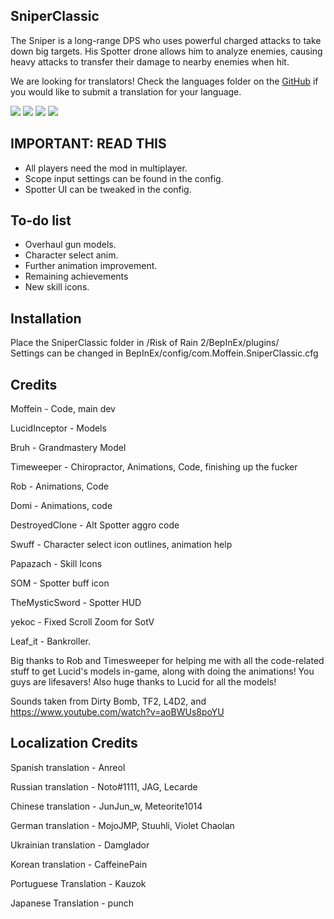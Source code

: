 ## SniperClassic
The Sniper is a long-range DPS who uses powerful charged attacks to take down big targets. His Spotter drone allows him to analyze enemies, causing heavy attacks to transfer their damage to nearby enemies when hit.

We are looking for translators! Check the languages folder on the [GitHub](https://github.com/moffein/sniperclassic/tree/master/language) if you would like to submit a translation for your language.

[![](https://i.imgur.com/vStU2Qf.jpg)]()
[![](https://i.imgur.com/CtGlb8K.jpg)]()
[![](https://i.imgur.com/GVvPEpp.jpg)]()
[![](https://i.imgur.com/xWzdIKu.png)]()

## IMPORTANT: READ THIS
- All players need the mod in multiplayer.
- Scope input settings can be found in the config.
- Spotter UI can be tweaked in the config.

## To-do list
- Overhaul gun models.
- Character select anim.
- Further animation improvement.
- Remaining achievements
- New skill icons.

## Installation
Place the SniperClassic folder in /Risk of Rain 2/BepInEx/plugins/  
Settings can be changed in BepInEx/config/com.Moffein.SniperClassic.cfg

## Credits

Moffein - Code, main dev

LucidInceptor - Models

Bruh - Grandmastery Model

Timeweeper - Chiropractor, Animations, Code, finishing up the fucker

Rob - Animations, Code

Domi - Animations, code

DestroyedClone - Alt Spotter aggro code

Swuff - Character select icon outlines, animation help

Papazach - Skill Icons

SOM - Spotter buff icon

TheMysticSword - Spotter HUD

yekoc - Fixed Scroll Zoom for SotV

Leaf_it - Bankroller.

Big thanks to Rob and Timesweeper for helping me with all the code-related stuff to get Lucid's models in-game, along with doing the animations! You guys are lifesavers! Also huge thanks to Lucid for all the models!

Sounds taken from Dirty Bomb, TF2, L4D2, and https://www.youtube.com/watch?v=aoBWUs8poYU

## Localization Credits

Spanish translation - Anreol

Russian translation - Noto#1111, JAG, Lecarde

Chinese translation - JunJun_w, Meteorite1014

German translation - MojoJMP, Stuuhli, Violet Chaolan

Ukrainian translation - Damglador

Korean translation - CaffeinePain

Portuguese Translation - Kauzok

Japanese Translation - punch